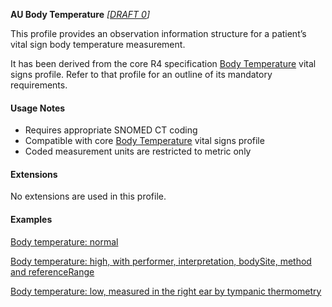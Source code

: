 **AU Body Temperature** *[[DRAFT 0](guidance.html)]*

This profile provides an observation information structure for a patient’s vital sign body temperature measurement.

It has been derived from the core R4 specification [Body Temperature](http://hl7.org/fhir/StructureDefinition/bodytemp) vital signs profile. 
Refer to that profile for an outline of its mandatory requirements.


#### Usage Notes
* Requires appropriate SNOMED CT coding
* Compatible with core [Body Temperature](http://hl7.org/fhir/StructureDefinition/bodytemp) vital signs profile
* Coded measurement units are restricted to metric only


#### Extensions

No extensions are used in this profile.


#### Examples

[Body temperature: normal](Observation-bodytemp-example0.html)

[Body temperature: high, with performer, interpretation, bodySite, method and referenceRange](Observation-bodytemp-example1.html)

[Body temperature: low, measured in the right ear by tympanic thermometry](Observation-bodytemp-example2.html)
